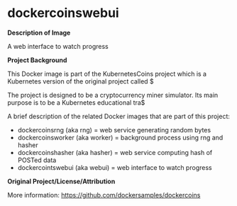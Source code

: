 # dockercoinswebui

**Description of Image**

A web interface to watch progress

**Project Background**

This Docker image is part of the KubernetesCoins project which is a Kubernetes version of the original project called $

The project is designed to be a cryptocurrency miner simulator. Its main purpose is to be a Kubernetes educational tra$

A brief description of the related Docker images that are part of this project:

* dockercoinsrng (aka rng) = web service generating random bytes
* dockercoinsworker (aka worker) = background process using rng and hasher
* dockercoinshasher (aka hasher) = web service computing hash of POSTed data
* dockercointswebui (aka webui) = web interface to watch progress

**Original Project/License/Attribution**

More information: https://github.com/dockersamples/dockercoins
